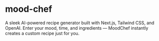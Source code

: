 # mood-chef
A sleek AI-powered recipe generator built with Next.js, Tailwind CSS, and OpenAI. Enter your mood, time, and ingredients — MoodChef instantly creates a custom recipe just for you.
